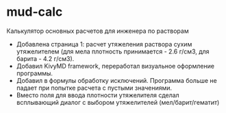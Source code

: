 # mud-calc
Калькулятор основных расчетов для инженера по растворам
- Добавлена страница 1: расчет утяжеления раствора сухим утяжелителем (для мела плотность принимается - 2.6 г/см3, для барита - 4.2 г/см3).
- Добавил KivyMD framework, переработал визуальное оформление программы.
- Добавил в формулы обработку исключений. Программа больше не падает при попытке расчета с пустыми значениями.
- Вместо поля для ввода плотности утяжелителя сделал всплывающий диалог с выбором утяжелителей (мел/барит/гематит)